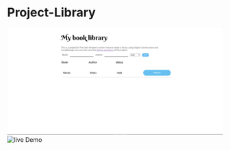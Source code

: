 # Project-Library
![Design preview Project-Library coding project from odin](preview.png)
![live Demo](https://zohaibalampervaiz.github.io/Project-Library/)